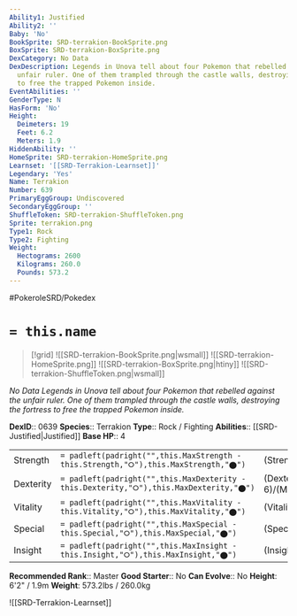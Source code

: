 ```yaml
---
Ability1: Justified
Ability2: ''
Baby: 'No'
BookSprite: SRD-terrakion-BookSprite.png
BoxSprite: SRD-terrakion-BoxSprite.png
DexCategory: No Data
DexDescription: Legends in Unova tell about four Pokemon that rebelled against the
  unfair ruler. One of them trampled through the castle walls, destroying the fortress
  to free the trapped Pokemon inside.
EventAbilities: ''
GenderType: N
HasForm: 'No'
Height:
  Deimeters: 19
  Feet: 6.2
  Meters: 1.9
HiddenAbility: ''
HomeSprite: SRD-terrakion-HomeSprite.png
Learnset: '[[SRD-Terrakion-Learnset]]'
Legendary: 'Yes'
Name: Terrakion
Number: 639
PrimaryEggGroup: Undiscovered
SecondaryEggGroup: ''
ShuffleToken: SRD-terrakion-ShuffleToken.png
Sprite: terrakion.png
Type1: Rock
Type2: Fighting
Weight:
  Hectograms: 2600
  Kilograms: 260.0
  Pounds: 573.2
---
```


#PokeroleSRD/Pokedex

# `= this.name`

> [!grid]
> ![[SRD-terrakion-BookSprite.png|wsmall]]
> ![[SRD-terrakion-HomeSprite.png]]
> ![[SRD-terrakion-BoxSprite.png|htiny]]
> ![[SRD-terrakion-ShuffleToken.png|wsmall]]


*No Data*
*Legends in Unova tell about four Pokemon that rebelled against the unfair ruler. One of them trampled through the castle walls, destroying the fortress to free the trapped Pokemon inside.*

**DexID**:: 0639
**Species**:: Terrakion
**Type**:: Rock / Fighting
**Abilities**:: [[SRD-Justified|Justified]]
**Base HP**:: 4

|           |                                                                                        |                                          |
| --------- | -------------------------------------------------------------------------------------- | ---------------------------------------- |
| Strength  | `= padleft(padright("",this.MaxStrength - this.Strength,"⭘"),this.MaxStrength,"⬤")`    | (Strength::7)/(MaxStrength::7)   |
| Dexterity | `= padleft(padright("",this.MaxDexterity - this.Dexterity,"⭘"),this.MaxDexterity,"⬤")` | (Dexterity:: 6)/(MaxDexterity::6) |
| Vitality  | `= padleft(padright("",this.MaxVitality - this.Vitality,"⭘"),this.MaxVitality,"⬤")`    | (Vitality::5)/(MaxVitality::5)   |
| Special   | `= padleft(padright("",this.MaxSpecial - this.Special,"⭘"),this.MaxSpecial,"⬤")`       | (Special::5)/(MaxSpecial::5)     |
| Insight   | `= padleft(padright("",this.MaxInsight - this.Insight,"⭘"),this.MaxInsight,"⬤")`       | (Insight::5)/(MaxInsight::5)     |


**Recommended Rank**:: Master
**Good Starter**:: No
**Can Evolve**:: No
**Height**: 6'2" / 1.9m
**Weight**: 573.2lbs / 260.0kg

![[SRD-Terrakion-Learnset]]